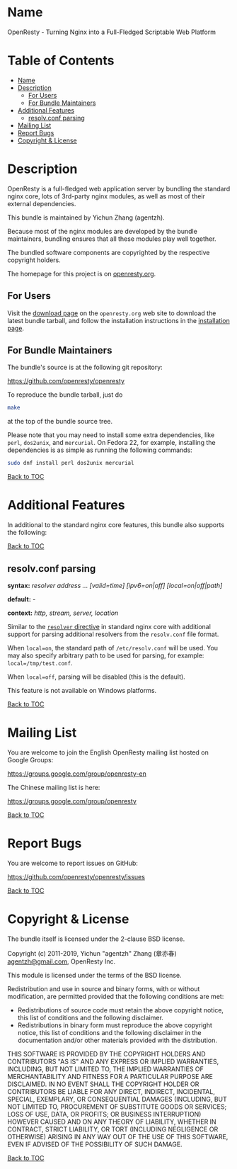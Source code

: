 Name
====

OpenResty - Turning Nginx into a Full-Fledged Scriptable Web Platform

Table of Contents
=================

* [Name](#name)
* [Description](#description)
    * [For Users](#for-users)
    * [For Bundle Maintainers](#for-bundle-maintainers)
* [Additional Features](#additional-features)
    * [resolv.conf parsing](#resolvconf-parsing)
* [Mailing List](#mailing-list)
* [Report Bugs](#report-bugs)
* [Copyright & License](#copyright--license)

Description
===========

OpenResty is a full-fledged web application server by bundling the standard nginx core,
lots of 3rd-party nginx modules, as well as most of their external dependencies.

This bundle is maintained by Yichun Zhang (agentzh).

Because most of the nginx modules are developed by the bundle maintainers, bundling ensures
that all these modules play well together.

The bundled software components are copyrighted by the respective copyright holders.

The homepage for this project is on [openresty.org](https://openresty.org/).

For Users
---------

Visit the [download page](https://openresty.org/en/download.html) on the `openresty.org` web site
to download the latest bundle tarball, and
follow the installation instructions in the [installation page](https://openresty.org/en/installation.html).

For Bundle Maintainers
----------------------

The bundle's source is at the following git repository:

https://github.com/openresty/openresty

To reproduce the bundle tarball, just do

```bash
make
```

at the top of the bundle source tree.

Please note that you may need to install some extra dependencies, like `perl`, `dos2unix`, and `mercurial`.
On Fedora 22, for example, installing the dependencies
is as simple as running the following commands:

```bash
sudo dnf install perl dos2unix mercurial
```

[Back to TOC](#table-of-contents)

Additional Features
===================

In additional to the standard nginx core features, this bundle also supports the following:

[Back to TOC](#table-of-contents)

resolv.conf parsing
--------------------

**syntax:** *resolver address ... [valid=time] [ipv6=on|off] [local=on|off|path]*

**default:** *-*

**context:** *http, stream, server, location*

Similar to the [`resolver` directive](https://nginx.org/en/docs/http/ngx_http_core_module.html#resolver)
in standard nginx core with additional support for parsing additional resolvers from the `resolv.conf` file
format.

When `local=on`, the standard path of `/etc/resolv.conf` will be used. You may also specify arbitrary
path to be used for parsing, for example: `local=/tmp/test.conf`.

When `local=off`, parsing will be disabled (this is the default).

This feature is not available on Windows platforms.

[Back to TOC](#table-of-contents)

Mailing List
============

You are welcome to join the English OpenResty mailing list hosted on Google Groups:

https://groups.google.com/group/openresty-en

The Chinese mailing list is here:

https://groups.google.com/group/openresty

[Back to TOC](#table-of-contents)

Report Bugs
===========

You are welcome to report issues on GitHub:

https://github.com/openresty/openresty/issues

[Back to TOC](#table-of-contents)

Copyright & License
===================

The bundle itself is licensed under the 2-clause BSD license.

Copyright (c) 2011-2019, Yichun "agentzh" Zhang (章亦春) <agentzh@gmail.com>, OpenResty Inc.

This module is licensed under the terms of the BSD license.

Redistribution and use in source and binary forms, with or without
modification, are permitted provided that the following conditions are
met:

* Redistributions of source code must retain the above copyright notice, this list of conditions and the following disclaimer.
* Redistributions in binary form must reproduce the above copyright notice, this list of conditions and the following disclaimer in the documentation and/or other materials provided with the distribution.

THIS SOFTWARE IS PROVIDED BY THE COPYRIGHT HOLDERS AND CONTRIBUTORS "AS
IS" AND ANY EXPRESS OR IMPLIED WARRANTIES, INCLUDING, BUT NOT LIMITED
TO, THE IMPLIED WARRANTIES OF MERCHANTABILITY AND FITNESS FOR A
PARTICULAR PURPOSE ARE DISCLAIMED. IN NO EVENT SHALL THE COPYRIGHT
HOLDER OR CONTRIBUTORS BE LIABLE FOR ANY DIRECT, INDIRECT, INCIDENTAL,
SPECIAL, EXEMPLARY, OR CONSEQUENTIAL DAMAGES (INCLUDING, BUT NOT LIMITED
TO, PROCUREMENT OF SUBSTITUTE GOODS OR SERVICES; LOSS OF USE, DATA, OR
PROFITS; OR BUSINESS INTERRUPTION) HOWEVER CAUSED AND ON ANY THEORY OF
LIABILITY, WHETHER IN CONTRACT, STRICT LIABILITY, OR TORT (INCLUDING
NEGLIGENCE OR OTHERWISE) ARISING IN ANY WAY OUT OF THE USE OF THIS
SOFTWARE, EVEN IF ADVISED OF THE POSSIBILITY OF SUCH DAMAGE.

[Back to TOC](#table-of-contents)

